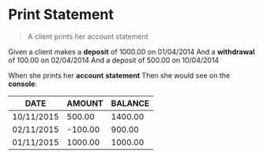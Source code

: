﻿# Print Statement

> A client prints her account statement

Given a client makes a **deposit** of 1000.00 on 01/04/2014 
And a **withdrawal** of 100.00 on 02/04/2014 
And a deposit of 500.00 on 10/04/2014 

When she prints her **account** **statement** 
Then she would see on the **console**:

|DATE       | AMOUNT  | BALANCE   |
|-----------|---------|-----------|
|10/11/2015 |  500.00 | 1400.00   |
|02/11/2015 | -100.00 | 900.00    |
|01/11/2015 | 1000.00 | 1000.00   |
